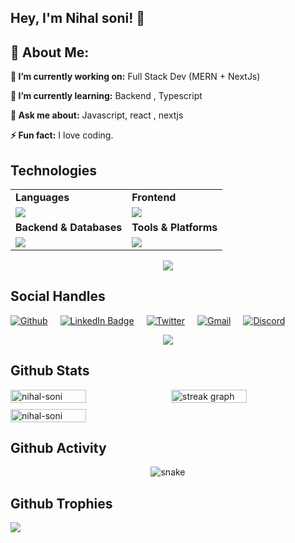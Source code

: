 ## Hey, I'm Nihal soni! 👋

## 💫 About Me:

<b>🔭 I’m currently working on:</b>
Full Stack Dev (MERN + NextJs) 

<b>🌱 I’m currently learning:</b>
Backend , Typescript

<b>💬 Ask me about:</b>
Javascript, react , nextjs 

<b>⚡ Fun fact:</b>
I love coding.

## Technologies

<table>
<tr>
    <td><strong>Languages</strong></td>
    <td><strong>Frontend</strong></td>
</tr>
<tr>
    <td style="display: flex; "><img src="https://skillicons.dev/icons?i=js,ts,&theme=light">
<!--     <img style="border-radius: 8px; width: 23%; height: 100%; margin-left: 10px;" src="https://img.shields.io/badge/-95bf47?style=for-the-badge&logo=shopify&logoColor=white"></td> -->
    <td><img src="https://skillicons.dev/icons?i=html,css,react,nextjs,tailwind,bootstrap&theme=light"></td>
</tr>
<tr>
    <td><strong>Backend & Databases</strong></td>
    <td><strong>Tools & Platforms</strong></td>
</tr>
<tr>
    <td><img src="https://skillicons.dev/icons?i=nodejs,mongodb,express,dotnet&theme=light"></td>
    <td><img src="https://skillicons.dev/icons?i=aws,docker,git,figma,postman&theme=light"></td>
</tr>
</table>

<p align="center"><img src="https://capsule-render.vercel.app/api?type=rect&color=gradient&height=2.5&section=footer&reversal=true&colors=22C55E,D45E1B"/></p>

## Social Handles

<div style="display: flex; justify-content: start; align-items: center; gap: 20px; width: 100%;">
<a href="https://github.com/nihal-soni">
        <img src="https://skillicons.dev/icons?i=github&theme=light" alt="Github" />
        </a>
<a href="https://www.linkedin.com/in/nihalsoni23/">
        <img src="https://skillicons.dev/icons?i=linkedin&theme=light"
            alt="LinkedIn Badge" />
    </a>
    <a href="https://x.com/nihal_devv">
        <img src="https://skillicons.dev/icons?i=twitter&theme=light"
            alt="Twitter" />
    </a>
        <a href="mailto:mail.nihal.devv23@gmail.com">
        <img src="https://skillicons.dev/icons?i=gmail&theme=light" alt="Gmail" />
        </a>
        <a href="https://discord.com/channels/">
        <img src="https://skillicons.dev/icons?i=discord&theme=light"
            alt="Discord" />
    </a>
       
</div>
 
<p align="center"><img src="https://capsule-render.vercel.app/api?type=rect&color=gradient&height=2.5&section=footer&reversal=true&colors=22C55E,D45E1B"/></p>

## Github Stats

<div style="display: flex; justify-content: space-between; width: 100%;">
  <img src="https://github-readme-stats.vercel.app/api?username=nihal-soni&theme=dark&show_icons=true&locale=en&card_width=450&hide_border=true" alt="nihal-soni" width="49%" />
  <img src="https://streak-stats.demolab.com?user=nihal-soni&theme=dark&hide_border=true&border_radius=5&card_width=450" width="49%" alt="streak graph" />
</div>
<div style="margin-top: 10px; display: flex; justify-content: space-between; width: 100%;">
  <img src="https://github-readme-stats.vercel.app/api/top-langs/?username=nihal-soni&theme=dark&show_icons=true&locale=en&card_width=450&hide_border=true" alt="nihal-soni" width="49%" />
</div>


## Github Activity

<p align="center">
  <img src="https://github.com/nihal-soni/nihal-soni/blob/output/github-contribution-grid-snake-dark.svg" alt="snake" />
</p>

## Github Trophies

![](https://github-profile-trophy.vercel.app/?username=nihal-soni&theme=gruvbox&no-frame=false&no-bg=true&margin-w=4)
